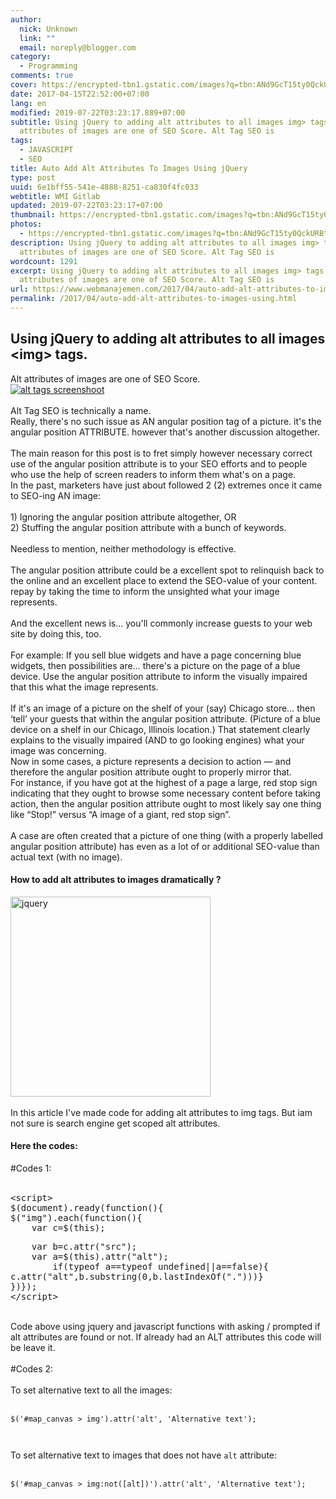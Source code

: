 ```yaml
---
author:
  nick: Unknown
  link: ""
  email: noreply@blogger.com
category:
  - Programming
comments: true
cover: https://encrypted-tbn1.gstatic.com/images?q=tbn:ANd9GcT15ty0QckURBti5Zj3AddI7sOew19yh8zjKsfJC3Wlu0dFXd2rVQ
date: 2017-04-15T22:52:00+07:00
lang: en
modified: 2019-07-22T03:23:17.889+07:00
subtitle: Using jQuery to adding alt attributes to all images img> tags. Alt
  attributes of images are one of SEO Score. Alt Tag SEO is
tags:
  - JAVASCRIPT
  - SEO
title: Auto Add Alt Attributes To Images Using jQuery
type: post
uuid: 6e1bff55-541e-4888-8251-ca830f4fc033
webtitle: WMI Gitlab
updated: 2019-07-22T03:23:17+07:00
thumbnail: https://encrypted-tbn1.gstatic.com/images?q=tbn:ANd9GcT15ty0QckURBti5Zj3AddI7sOew19yh8zjKsfJC3Wlu0dFXd2rVQ
photos:
  - https://encrypted-tbn1.gstatic.com/images?q=tbn:ANd9GcT15ty0QckURBti5Zj3AddI7sOew19yh8zjKsfJC3Wlu0dFXd2rVQ
description: Using jQuery to adding alt attributes to all images img> tags. Alt
  attributes of images are one of SEO Score. Alt Tag SEO is
wordcount: 1291
excerpt: Using jQuery to adding alt attributes to all images img> tags. Alt
  attributes of images are one of SEO Score. Alt Tag SEO is
url: https://www.webmanajemen.com/2017/04/auto-add-alt-attributes-to-images-using.html
permalink: /2017/04/auto-add-alt-attributes-to-images-using.html
---
```


<div dir="ltr" trbidi="on"><h2>    Using jQuery to adding alt attributes to all images &lt;img&gt; tags. </h2>Alt attributes of images are one of SEO Score. <br><div class="separator"><a href="https://encrypted-tbn1.gstatic.com/images?q=tbn:ANd9GcT15ty0QckURBti5Zj3AddI7sOew19yh8zjKsfJC3Wlu0dFXd2rVQ" imageanchor="1" rel="noopener noreferer nofollow"><img alt="alt tags screenshoot" border="0" src="https://encrypted-tbn1.gstatic.com/images?q=tbn:ANd9GcT15ty0QckURBti5Zj3AddI7sOew19yh8zjKsfJC3Wlu0dFXd2rVQ" title="alt tags screenshoot"></a></div><br><div><span>Alt Tag SEO is technically a name.</span><br><span>Really, there's no such issue as AN angular position tag of a picture. it's the angular position ATTRIBUTE. however that's another discussion altogether.</span><br><span><br></span><span>The main reason for this post is to fret simply however necessary correct use of the angular position attribute is to your SEO efforts and to people who use the help of screen readers to inform them what's on a page.</span><br><span>In the past, marketers have just about followed 2 (2) extremes once it came to SEO-ing AN image:</span><br><span><br></span><span>1) Ignoring the angular position attribute altogether, OR</span><br><span>2) Stuffing the angular position attribute with a bunch of keywords.</span><br><span><br></span><span>Needless to mention, neither methodology is effective.</span><br><span><br></span><span>The angular position attribute could be a excellent spot to relinquish back to the online and an excellent place to extend the SEO-value of your content. repay by taking the time to inform the unsighted what your image represents.</span><br><span><br></span><span>And the excellent news is… you'll commonly increase guests to your web site by doing this, too.</span><br><span><br></span><span>For example: If you sell blue widgets and have a page concerning blue widgets, then possibilities are… there's a picture on the page of a blue device. Use the angular position attribute to inform the visually impaired that this what the image represents.</span><br><span><br></span><span>If it's an image of a picture on the shelf of your (say) Chicago store… then ‘tell’ your guests that within the angular position attribute. (Picture of a blue device on a shelf in our Chicago, Illinois location.) That statement clearly explains to the visually impaired (AND to go looking engines) what your image was concerning.</span><br><span>Now in some cases, a picture represents a decision to action — and therefore the angular position attribute ought to properly mirror that.</span><br><span>For instance, if you have got at the highest of a page a large, red stop sign indicating that they ought to browse some necessary content before taking action, then the angular position attribute ought to most likely say one thing like “Stop!” versus “A image of a giant, red stop sign”.</span><br><span><br></span><span>A case are often created that a picture of one thing (with a properly labelled angular position attribute) has even as a lot of or additional SEO-value than actual text (with no image).</span></div><h4>How to add alt attributes to images dramatically ?</h4><div><img alt="jquery" height="320" src="https://encrypted-tbn1.gstatic.com/images?q=tbn:ANd9GcSb0MQpApk1AnCcliWTM687M3_IfAgAtydYlF6wyWUXWLg-czIn" title="jquery" width="320"></div><div><br></div>In this article I've made code for adding alt attributes to img tags. But     iam not sure is search engine get scoped alt attributes. <br><h4>    Here the codes: </h4><div></div><div>#Codes 1:     <br><br></div><pre>&lt;script&gt;<br>$(document).ready(function(){<br>$("img").each(function(){<br>    var c=$(this);</pre><pre>    var b=c.attr("src");<br>    var a=$(this).attr("alt");<br>        if(typeof a==typeof undefined||a==false){<br>c.attr("alt",b.substring(0,b.lastIndexOf(".")))}<br>})});<br>&lt;/script&gt;</pre><br>Code above using jquery and javascript functions with asking / prompted if     alt attributes are found or not. If already had an ALT attributes this code     will be leave it. <br><br><div></div><div>#Codes 2:     <br><br></div><div></div><div>To set alternative text to all the images:     <br><br><pre><code>$('#map_canvas &gt; img').attr('alt', 'Alternative text');</code></pre><pre><code><br></code></pre>To set alternative text to images that does not have <code>alt</code>        attribute:     <br><br><pre><code>$('#map_canvas &gt; img:not([alt])').attr('alt', 'Alternative text');</code></pre></div></div>